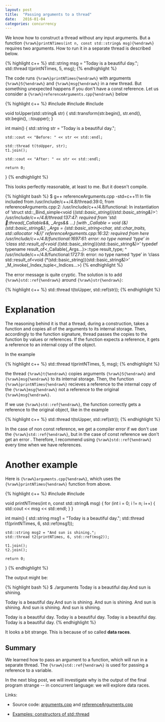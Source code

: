 ```yaml
---
layout: post
title:  "Passing arguments to a thread"
date:   2016-01-04
categories: concurrency
---
```


We know how to construct a thread without any input
arguments. But a function `{%raw%}printNTimes(int n, const std::string&
msg){%endraw%}` requires two arguments. How to run it in a separate
thread is described below.

{% highlight c++ %}
std::string msg = "Today is a beautiful day.";
std::thread t(printNTimes, 5, msg);
{% endhighlight %}

The code runs `{%raw%}printNTimes{%endraw%}` with arguments `{%raw%}5{%endraw%}`
and `{%raw%}msg{%endraw%}` in a new thread. But something unexpected happens if
you don't have a const reference. Let us consider a
`{%raw%}referenceArguments.cpp{%endraw%}` below

{% highlight c++ %}
#include <iostream>
#include <thread>
#include <algorithm>

void toUpper(std::string& str)
{
    std::transform(str.begin(), str.end(), str.begin(), ::toupper);
}

int main()
{
    std::string str = "Today is a beautiful day.";
    
    std::cout << "Before: " << str << std::endl;
    
    std::thread t(toUpper, str);
    t1.join();
    
    std::cout << "After: " << str << std::endl;

    return 0;
}
{% endhighlight %}

This looks perfectly reasonable, at least to me. But it doesn't compile.
 
{% highlight bash %}
$ g++ referenceArguments.cpp -std=c++11
In file included from /usr/include/c++/4.8/thread:39:0,
                 from referenceArguments.cpp:2:
/usr/include/c++/4.8/functional: In instantiation of ‘struct std::_Bind_simple<void (*(std::basic_string<char>))(std::basic_string<char>&)>’:
/usr/include/c++/4.8/thread:137:47:   required from ‘std::thread::thread(_Callable&&, _Args&& ...) [with _Callable = void (&)(std::basic_string<char>&); _Args = {std::basic_string<char, std::char_traits<char>, std::allocator<char> >&}]’
referenceArguments.cpp:16:32:   required from here
/usr/include/c++/4.8/functional:1697:61: error: no type named ‘type’ in ‘class std::result_of<void (*(std::basic_string<char>))(std::basic_string<char>&)>’
       typedef typename result_of<_Callable(_Args...)>::type result_type;
                                                             ^
/usr/include/c++/4.8/functional:1727:9: error: no type named ‘type’ in ‘class std::result_of<void (*(std::basic_string<char>))(std::basic_string<char>&)>’
         _M_invoke(_Index_tuple<_Indices...>)
{% endhighlight %}

The error message is quite cryptic. The solution is to add
`{%raw%}std::ref{%endraw%}` around `{%raw%}str{%endraw%}`:

{% highlight c++ %}
std::thread t(toUpper, std::ref(str));
{% endhighlight %}

Explanation
===========

The reasoning behind it is that a thread, during a construction, takes a
function and copies all of the arguments to its internal storage. Then,
accordingly to the function signature, thread passes the copies to the function
by values or references. If the function expects a reference, it
gets a reference to an internal copy of the object. 

In the example

{% highlight c++ %}
std::thread t(printNTimes, 5, msg);
{% endhighlight %}

the thread `{%raw%}t{%endraw%}` copies arguments `{%raw%}5{%endraw%}` and
`{%raw%}msg{%endraw%}` to its internal storage. Then, the function
`{%raw%}printNTimes{%endraw%}` recieves a reference to the internal copy of the
`{%raw%}msg{%endraw%}` not a reference to the original `{%raw%}msg{%endraw%}`.

If we use `{%raw%}std::ref{%endraw%}`, the function correctly gets a reference
to the original object, like in the example

{% highlight c++ %}
std::thread t(toUpper, std::ref(str));
{% endhighlight %}

In the case of non const reference, we get a compiler error if we don't use the
`{%raw%}std::ref{%endraw%}`, but in the case of const reference we don't get an
error . Therefore, I recommend using `{%raw%}std::ref{%endraw%}` every time when
we have references.

Another example
===============

Here is `{%raw%}arguments.cpp{%endraw%}`, which uses the
`{%raw%}printNTimes{%endraw%}` function from above.

{% highlight c++ %}
#include <iostream>
#include <thread>

void printNTimes(int n, const std::string& msg)
{
    for (int i = 0; i != n; i++)
    {
        std::cout << msg << std::endl;
    }
}

int main()
{
    std::string msg1 = "Today is a beautiful day.";
    std::thread t1(printNTimes, 6, std::ref(msg1));
    
    std::string msg2 = "And sun is shining.";
    std::thread t2(printNTimes, 6, std::ref(msg2));
    
    t1.join();
    t2.join();
    
    return 0;
}
{% endhighlight %}

The output might be:

{% highlight bash %}
$ ./arguments 
Today is a beautiful day.And sun is shining.

Today is a beautiful day.And sun is shining.
And sun is shining.
And sun is shining.
And sun is shining.
And sun is shining.

Today is a beautiful day.
Today is a beautiful day.
Today is a beautiful day.
Today is a beautiful day.
{% endhighlight %}

It looks a bit strange. This is because of so called **data races**.

Summary
-------

We learned how to pass an argument to a function, which will run in a separate
thread. The `{%raw%}std::ref{%endraw%}` is used for passing a reference to a
variable.

In the next blog post, we will investigate why is the output of the final
program strange -- in concurrent language: we will explore data races.

Links:

* Source code: [arguments.cpp](https://github.com/jakaspeh/concurrency/blob/master/arguments.cpp) and [referenceArguments.cpp](https://github.com/jakaspeh/concurrency/blob/master/referenceArguments.cpp)

* [Examples: constructors of std::thread](http://en.cppreference.com/w/cpp/thread/thread/thread#Example)


